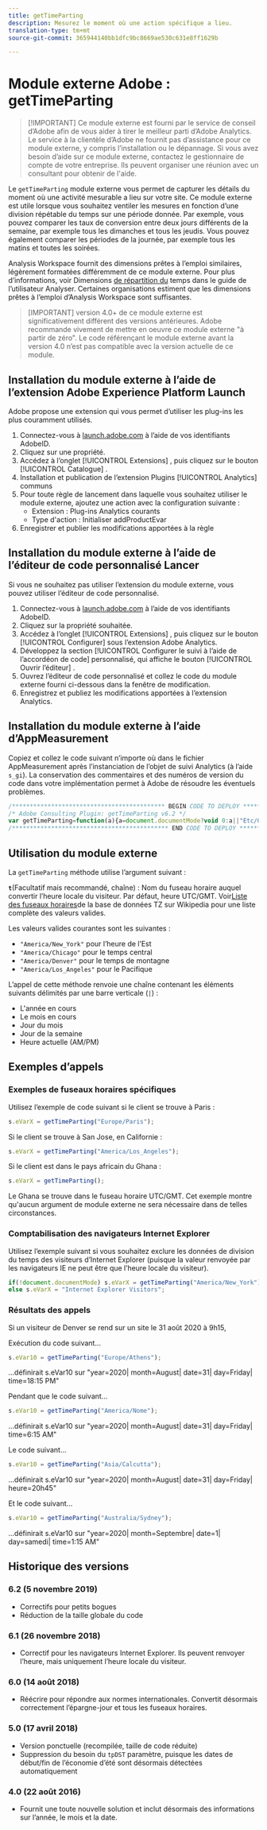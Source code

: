 ```yaml
---
title: getTimeParting
description: Mesurez le moment où une action spécifique a lieu.
translation-type: tm+mt
source-git-commit: 365944140bb1dfc9bc8669ae530c631e8ff1629b

---
```



# Module externe Adobe : getTimeParting

> [!IMPORTANT] Ce module externe est fourni par le service de conseil d’Adobe afin de vous aider à tirer le meilleur parti d’Adobe Analytics. Le service à la clientèle d’Adobe ne fournit pas d’assistance pour ce module externe, y compris l’installation ou le dépannage. Si vous avez besoin d’aide sur ce module externe, contactez le gestionnaire de compte de votre entreprise. Ils peuvent organiser une réunion avec un consultant pour obtenir de l&#39;aide.

Le `getTimeParting` module externe vous permet de capturer les détails du moment où une activité mesurable a lieu sur votre site. Ce module externe est utile lorsque vous souhaitez ventiler les mesures en fonction d’une division répétable du temps sur une période donnée. Par exemple, vous pouvez comparer les taux de conversion entre deux jours différents de la semaine, par exemple tous les dimanches et tous les jeudis. Vous pouvez également comparer les périodes de la journée, par exemple tous les matins et toutes les soirées.

Analysis Workspace fournit des dimensions prêtes à l’emploi similaires, légèrement formatées différemment de ce module externe. Pour plus d’informations, voir Dimensions [de répartition du](/help/analyze/analysis-workspace/components/dimensions/time-parting-dimensions.md) temps dans le guide de l’utilisateur Analyser. Certaines organisations estiment que les dimensions prêtes à l’emploi d’Analysis Workspace sont suffisantes.

> [IMPORTANT] version 4.0+ de ce module externe est significativement différent des versions antérieures. Adobe recommande vivement de mettre en oeuvre ce module externe &quot;à partir de zéro&quot;. Le code référençant le module externe avant la version 4.0 n’est pas compatible avec la version actuelle de ce module.

## Installation du module externe à l’aide de l’extension Adobe Experience Platform Launch

Adobe propose une extension qui vous permet d’utiliser les plug-ins les plus couramment utilisés.

1. Connectez-vous à [launch.adobe.com](https://launch.adobe.com) à l’aide de vos identifiants AdobeID.
1. Cliquez sur une propriété.
1. Accédez à l’onglet [!UICONTROL Extensions] , puis cliquez sur le bouton [!UICONTROL Catalogue] .
1. Installation et publication de l’extension Plugins [!UICONTROL Analytics] communs
1. Pour toute règle de lancement dans laquelle vous souhaitez utiliser le module externe, ajoutez une action avec la configuration suivante :
   * Extension : Plug-ins Analytics courants
   * Type d&#39;action : Initialiser addProductEvar
1. Enregistrer et publier les modifications apportées à la règle

## Installation du module externe à l’aide de l’éditeur de code personnalisé Lancer

Si vous ne souhaitez pas utiliser l’extension du module externe, vous pouvez utiliser l’éditeur de code personnalisé.

1. Connectez-vous à [launch.adobe.com](https://launch.adobe.com) à l’aide de vos identifiants AdobeID.
1. Cliquez sur la propriété souhaitée.
1. Accédez à l’onglet [!UICONTROL Extensions] , puis cliquez sur le bouton [!UICONTROL Configurer] sous l’extension Adobe Analytics.
1. Développez la section [!UICONTROL Configurer le suivi à l’aide de l’accordéon de code] personnalisé, qui affiche le bouton [!UICONTROL Ouvrir l’éditeur] .
1. Ouvrez l’éditeur de code personnalisé et collez le code du module externe fourni ci-dessous dans la fenêtre de modification.
1. Enregistrez et publiez les modifications apportées à l’extension Analytics.

## Installation du module externe à l’aide d’AppMeasurement

Copiez et collez le code suivant n’importe où dans le fichier AppMeasurement après l’instanciation de l’objet de suivi Analytics (à l’aide `s_gi`). La conservation des commentaires et des numéros de version du code dans votre implémentation permet à Adobe de résoudre les éventuels problèmes.

```js
/******************************************* BEGIN CODE TO DEPLOY *******************************************/
/* Adobe Consulting Plugin: getTimeParting v6.2 */
var getTimeParting=function(a){a=document.documentMode?void 0:a||"Etc/GMT";a=(new Date).toLocaleDateString("en-US",{timeZone:a, minute:"numeric",hour:"numeric",weekday:"long",day:"numeric",year:"numeric",month:"long"});a=/([a-zA-Z]+).*?([a-zA-Z]+).*?([0-9]+).*?([0-9]+)(.*?)([0-9])(.*)/.exec(a);return"year="+a[4]+" | month="+a[2]+" | date="+a[3]+" | day="+a[1]+" | time="+(a[6]+a[7])};
/******************************************** END CODE TO DEPLOY ********************************************/
```

## Utilisation du module externe

La `getTimeParting` méthode utilise l’argument suivant :

**`t`**(Facultatif mais recommandé, chaîne) : Nom du fuseau horaire auquel convertir l’heure locale du visiteur.  Par défaut, heure UTC/GMT. Voir[Liste des fuseaux horaires](https://en.wikipedia.org/wiki/List_of_tz_database_time_zones)de la base de données TZ sur Wikipedia pour une liste complète des valeurs valides.

Les valeurs valides courantes sont les suivantes :

* `"America/New_York"` pour l’heure de l’Est
* `"America/Chicago"` pour le temps central
* `"America/Denver"` pour le temps de montagne
* `"America/Los_Angeles"` pour le Pacifique

L’appel de cette méthode renvoie une chaîne contenant les éléments suivants délimités par une barre verticale (`|`) :

* L&#39;année en cours
* Le mois en cours
* Jour du mois
* Jour de la semaine
* Heure actuelle (AM/PM)

## Exemples d’appels

### Exemples de fuseaux horaires spécifiques

Utilisez l’exemple de code suivant si le client se trouve à Paris :

```js
s.eVarX = getTimeParting("Europe/Paris");
```

Si le client se trouve à San Jose, en Californie :

```js
s.eVarX = getTimeParting("America/Los_Angeles");
```

Si le client est dans le pays africain du Ghana :

```js
s.eVarX = getTimeParting();
```

Le Ghana se trouve dans le fuseau horaire UTC/GMT.  Cet exemple montre qu&#39;aucun argument de module externe ne sera nécessaire dans de telles circonstances.

### Comptabilisation des navigateurs Internet Explorer

Utilisez l’exemple suivant si vous souhaitez exclure les données de division du temps des visiteurs d’Internet Explorer (puisque la valeur renvoyée par les navigateurs IE ne peut être que l’heure locale du visiteur).

```js
if(!document.documentMode) s.eVarX = getTimeParting("America/New_York");
else s.eVarX = "Internet Explorer Visitors";
```

### Résultats des appels

Si un visiteur de Denver se rend sur un site le 31 août 2020 à 9h15,

Exécution du code suivant...

```js
s.eVar10 = getTimeParting("Europe/Athens");
```

...définirait s.eVar10 sur &quot;year=2020| month=August| date=31| day=Friday| time=18:15 PM&quot;

Pendant que le code suivant...

```js
s.eVar10 = getTimeParting("America/Nome");
```

...définirait s.eVar10 sur &quot;year=2020| month=August| date=31| day=Friday| time=6:15 AM&quot;

Le code suivant...

```js
s.eVar10 = getTimeParting("Asia/Calcutta");
```

...définirait s.eVar10 sur &quot;year=2020| month=August| date=31| day=Friday| heure=20h45&quot;

Et le code suivant...

```js
s.eVar10 = getTimeParting("Australia/Sydney");
```

...définirait s.eVar10 sur &quot;year=2020| month=Septembre| date=1| day=samedi| time=1:15 AM&quot;

## Historique des versions

### 6.2 (5 novembre 2019)

* Correctifs pour petits bogues
* Réduction de la taille globale du code

### 6.1 (26 novembre 2018)

* Correctif pour les navigateurs Internet Explorer. Ils peuvent renvoyer l’heure, mais uniquement l’heure locale du visiteur.

### 6.0 (14 août 2018)

* Réécrire pour répondre aux normes internationales. Convertit désormais correctement l’épargne-jour et tous les fuseaux horaires.

### 5.0 (17 avril 2018)

* Version ponctuelle (recompilée, taille de code réduite)
* Suppression du besoin du `tpDST` paramètre, puisque les dates de début/fin de l’économie d’été sont désormais détectées automatiquement

### 4.0 (22 août 2016)

* Fournit une toute nouvelle solution et inclut désormais des informations sur l’année, le mois et la date.
